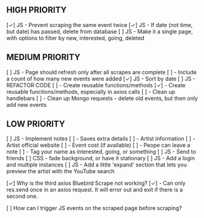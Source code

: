 <!-- To do -->
HIGH PRIORITY
-------------
[✓] JS - Prevent scraping the same event twice
[✓] JS - If date (not time, but date) has passed, delete from database
[ ] JS - Make it a single page, with options to filter by new, interested, going, deleted


MEDIUM PRIORITY
---------------
[ ] JS - Page should refresh only after all scrapes are complete
[ ]    - Include a count of how many new events were added
[✓] JS - Sort by date
[ ] JS - REFACTOR CODE
[ ]    - Create reusable functions/methods
[✓]    - Create reusable functions/methods, especially in axios calls
[ ]    - Clean up handlebars
[ ]    - Clean up Mongo requests - delete old events, but then only add new events

LOW PRIORITY
------------
[ ] JS - Implement notes
[ ]    - Saves extra details
[ ]       - Artist information
[ ]       - Artist official website
[ ]       - Event cost (if available)
[ ]    - Peope can leave a note
[ ]    - Tag your name as interested, going, or something
[ ] JS - Send to friends
[ ] CSS - fade background, or have it stationary
[ ] JS - Add a login and multiple instances
[ ] JS - Add a little 'expand' section that lets you preview the artist with the YouTube search


<!-- Questions -->
[✓] Why is the third axios Bluebird Scrape not working?
[✓] - Can only res.send once in an axios request.  It will error out and exit if there is a second one.

[ ] How can I trigger JS events on the scraped page before scraping?